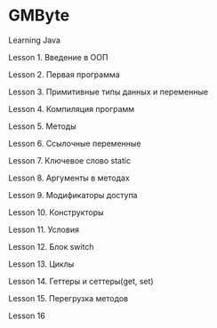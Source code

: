 # GMByte
Learning Java

Lesson 1. Введение в ООП 

Lesson 2. Первая программа

Lesson 3. Примитивные типы данных и переменные 

Lesson 4. Компиляция программ 

Lesson 5. Методы 

Lesson 6. Ссылочные переменные 

Lesson 7. Ключевое слово static 

Lesson 8. Аргументы в методах 

Lesson 9. Модификаторы доступа 

Lesson 10. Конструкторы 

Lesson 11. Условия

Lesson 12. Блок switch

Lesson 13. Циклы 

Lesson 14. Геттеры и сеттеры(get, set) 

Lesson 15. Перегрузка методов 

Lesson 16

